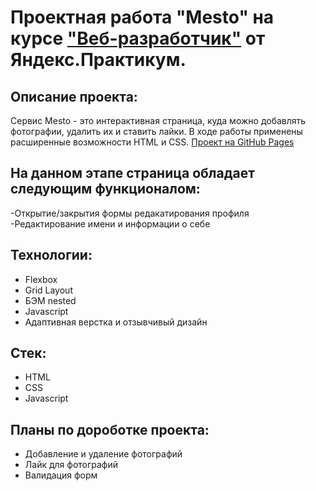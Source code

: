 # Проектная работа "Mesto" на курсе ["Веб-разработчик"](https://practicum.yandex.ru/web/) от Яндекс.Практикум.

## Описание проекта:
Сервис Mesto - это интерактивная страница, куда можно добавлять фотографии, удалить их и ставить лайки. В ходе работы применены расширенные возможности HTML и CSS.
[Проект на GitHub Pages](https://egornikolaev97.github.io/mesto/)
## На данном этапе страница обладает следующим функционалом:

-Открытие/закрытия формы редакатирования профиля
-Редактирование имени и информации о себе

## Технологии:

- Flexbox
- Grid Layout
- БЭМ nested
- Javascript
- Адаптивная верстка и отзывчивый дизайн

## Стек:
- HTML
- CSS
- Javascript


## Планы по дороботке проекта:
- Добавление и удаление фотографий
- Лайк для фотографий
- Валидация форм









